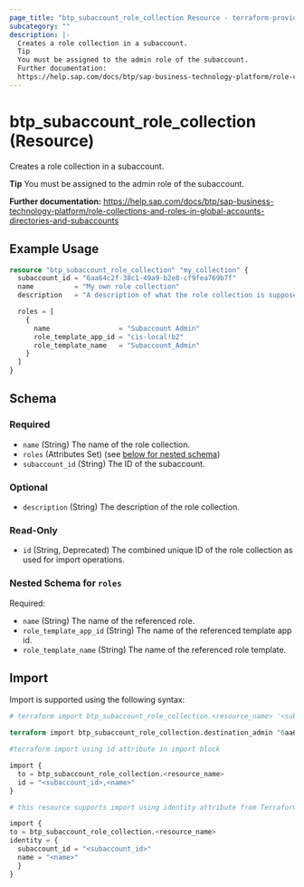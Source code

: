```yaml
---
page_title: "btp_subaccount_role_collection Resource - terraform-provider-btp"
subcategory: ""
description: |-
  Creates a role collection in a subaccount.
  Tip
  You must be assigned to the admin role of the subaccount.
  Further documentation:
  https://help.sap.com/docs/btp/sap-business-technology-platform/role-collections-and-roles-in-global-accounts-directories-and-subaccounts
---
```


# btp_subaccount_role_collection (Resource)

Creates a role collection in a subaccount.

__Tip__
You must be assigned to the admin role of the subaccount.

__Further documentation:__
<https://help.sap.com/docs/btp/sap-business-technology-platform/role-collections-and-roles-in-global-accounts-directories-and-subaccounts>

## Example Usage

```terraform
resource "btp_subaccount_role_collection" "my_collection" {
  subaccount_id = "6aa64c2f-38c1-49a9-b2e8-cf9fea769b7f"
  name          = "My own role collection"
  description   = "A description of what the role collection is supposed to do."

  roles = [
    {
      name                 = "Subaccount Admin"
      role_template_app_id = "cis-local!b2"
      role_template_name   = "Subaccount_Admin"
    }
  ]
}
```

<!-- schema generated by tfplugindocs -->
## Schema

### Required

- `name` (String) The name of the role collection.
- `roles` (Attributes Set) (see [below for nested schema](#nestedatt--roles))
- `subaccount_id` (String) The ID of the subaccount.

### Optional

- `description` (String) The description of the role collection.

### Read-Only

- `id` (String, Deprecated) The combined unique ID of the role collection as used for import operations.

<a id="nestedatt--roles"></a>
### Nested Schema for `roles`

Required:

- `name` (String) The name of the referenced role.
- `role_template_app_id` (String) The name of the referenced template app id.
- `role_template_name` (String) The name of the referenced role template.

## Import

Import is supported using the following syntax:

```terraform
# terraform import btp_subaccount_role_collection.<resource_name> '<subaccount_id>,<name>'

terraform import btp_subaccount_role_collection.destination_admin '6aa64c2f-38c1-49a9-b2e8-cf9fea769b7f,Destination Administrator'

#terraform import using id attribute in import block

import {
  to = btp_subaccount_role_collection.<resource_name>
  id = "<subaccount_id>,<name>"
}

# this resource supports import using identity attribute from Terraform version 1.12 or higher

import {
to = btp_subaccount_role_collection.<resource_name>
identity = {
  subaccount_id = "<subaccount_id>"
  name = "<name>"
  }
}
```
